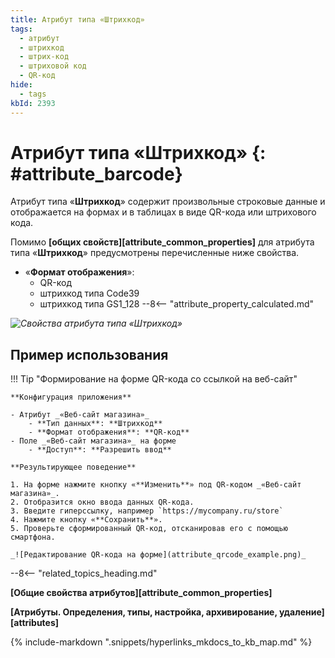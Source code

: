 ```yaml
---
title: Атрибут типа «Штрихкод»
tags:
  - атрибут
  - штрихкод
  - штрих-код
  - штриховой код
  - QR-код
hide:
  - tags
kbId: 2393
---
```


# Атрибут типа «Штрихкод» {: #attribute_barcode}

Атрибут типа «**Штрихкод**» содержит произвольные строковые данные и отображается на формах и в таблицах в виде QR-кода или штрихового кода.

Помимо **[общих свойств][attribute_common_properties]** для атрибута типа «**Штрихкод**» предусмотрены перечисленные ниже свойства.

- «**Формат отображения**»:
    - QR-код
    - штрихкод типа Code39
    - штрихкод типа GS1_128
--8<-- "attribute_property_calculated.md"

_![Свойства атрибута типа «Штрихкод»](attribute_qrcode_properties.png)_

## Пример использования

!!! Tip "Формирование на форме QR-кода со ссылкой на веб-сайт"

    **Конфигурация приложения**

    - Атрибут _«Веб-сайт магазина»_
        - **Тип данных**: **Штрихкод**
        - **Формат отображения**: **QR-код**
    - Поле _«Веб-сайт магазина»_ на форме
        - **Доступ**: **Разрешить ввод**

    **Результирующее поведение**

    1. На форме нажмите кнопку «**Изменить**» под QR-кодом _«Веб-сайт магазина»_.
    2. Отобразится окно ввода данных QR-кода.
    3. Введите гиперссылку, например `https://mycompany.ru/store`
    4. Нажмите кнопку «**Сохранить**».
    5. Проверьте сформированный QR-код, отсканировав его с помощью смартфона.

    _![Редактирование QR-кода на форме](attribute_qrcode_example.png)_

--8<-- "related_topics_heading.md"

**[Общие свойства атрибутов][attribute_common_properties]**

**[Атрибуты. Определения, типы, настройка, архивирование, удаление][attributes]**

{%
include-markdown ".snippets/hyperlinks_mkdocs_to_kb_map.md"
%}
